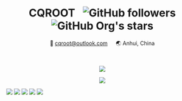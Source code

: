 <div align="center">
  <h1>CQROOT &nbsp;
    <img alt="GitHub followers" src="https://img.shields.io/github/followers/cqroot?style=social">
    <img alt="GitHub Org's stars" src="https://img.shields.io/github/stars/cqroot?style=social">
  </h1>
  
  <p>📧 <a href="mailto:cqroot@outlook.com">cqroot@outlook.com</a> &emsp; 🌏 Anhui, China</p>
  
  <br />
</div>

<p align="center">
  <img src="https://github-readme-stats.vercel.app/api?username=cqroot&show_icons=true&theme=nord">
</p>

<p align="center">
  <img src="https://github-readme-stats.vercel.app/api/top-langs/?username=cqroot&layout=compact&theme=nord">
</p>

![](https://img.shields.io/badge/Golang-informational?style=flat&logo=go&logoColor=white&color=00acd7)
![](https://img.shields.io/badge/Linux-informational?style=flat&logo=linux&logoColor=white&color=5b5b5b)
![](https://img.shields.io/badge/Neovim-informational?style=flat&logo=neovim&logoColor=white&color=639e3d)
![](https://img.shields.io/badge/OpenStack-informational?style=flat&logo=openstack&logoColor=white&color=e61742)
![](https://img.shields.io/badge/Ceph-informational?style=flat&logo=ceph&logoColor=white&color=e85953)
